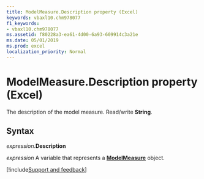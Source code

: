 ```yaml
---
title: ModelMeasure.Description property (Excel)
keywords: vbaxl10.chm978077
f1_keywords:
- vbaxl10.chm978077
ms.assetid: f80228a3-ea61-4d00-6a93-609914c3a21e
ms.date: 05/01/2019
ms.prod: excel
localization_priority: Normal
---
```



# ModelMeasure.Description property (Excel)

The description of the model measure. Read/write **String**.


## Syntax

_expression_.**Description**

_expression_ A variable that represents a **[ModelMeasure](Excel.modelmeasure.md)** object.




[!include[Support and feedback](~/includes/feedback-boilerplate.md)]